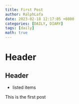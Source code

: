 ```yaml
---
title: First Post
author: RalphLafa
date: 2023-02-18 12:17:05 +0800
categories: [DAILY, DIARY]
tags: [daily]
math: true
---
```


# Header

## Header

* listed items

This is the first post
